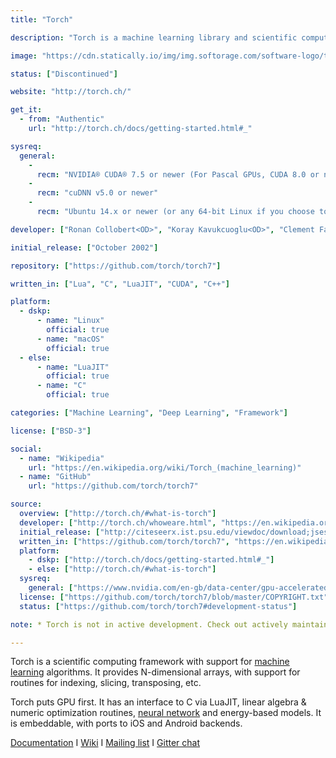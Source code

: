 ```yaml
---
title: "Torch"

description: "Torch is a machine learning library and scientific computing framework for LuaJIT"

image: "https://cdn.statically.io/img/img.softorage.com/software-logo/torch.png?h=64"

status: ["Discontinued"]

website: "http://torch.ch/"

get_it:
  - from: "Authentic"
    url: "http://torch.ch/docs/getting-started.html#_"

sysreq:
  general:
    -
      recm: "NVIDIA® CUDA® 7.5 or newer (For Pascal GPUs, CUDA 8.0 or newer)"
    -
      recm: "cuDNN v5.0 or newer"
    -
      recm: "Ubuntu 14.x or newer (or any 64-bit Linux if you choose to build from source)"

developer: ["Ronan Collobert<OD>", "Koray Kavukcuoglu<OD>", "Clement Farabet<OD>", "Soumith Chintala", "Community"]

initial_release: ["October 2002"]

repository: ["https://github.com/torch/torch7"]

written_in: ["Lua", "C", "LuaJIT", "CUDA", "C++"]

platform:
  - dskp:
      - name: "Linux"
        official: true
      - name: "macOS"
        official: true
  - else:
      - name: "LuaJIT"
        official: true
      - name: "C"
        official: true

categories: ["Machine Learning", "Deep Learning", "Framework"]

license: ["BSD-3"]

social:
  - name: "Wikipedia"
    url: "https://en.wikipedia.org/wiki/Torch_(machine_learning)"
  - name: "GitHub"
    url: "https://github.com/torch/torch7"

source:
  overview: ["http://torch.ch/#what-is-torch"]
  developer: ["http://torch.ch/whoweare.html", "https://en.wikipedia.org/w/index.php?title=Torch_(machine_learning)&oldid=876975600"]
  initial_release: ["http://citeseerx.ist.psu.edu/viewdoc/download;jsessionid=CBB0C8A5FE34F6D6DAFF997F6B6A205A?doi=10.1.1.8.9850&rep=rep1&type=pdf"]
  written_in: ["https://github.com/torch/torch7", "https://en.wikipedia.org/w/index.php?title=Torch_(machine_learning)&oldid=876975600"]
  platform:
    - dskp: ["http://torch.ch/docs/getting-started.html#_"]
    - else: ["http://torch.ch/#what-is-torch"]
  sysreq:
    general: ["https://www.nvidia.com/en-gb/data-center/gpu-accelerated-applications/torch/"]
  license: ["https://github.com/torch/torch7/blob/master/COPYRIGHT.txt"]
  status: ["https://github.com/torch/torch7#development-status"]

note: * Torch is not in active development. Check out actively maintained [ATen](https://github.com/pytorch/pytorch/tree/master/aten) (which is part of [PyTorch](/software/pytorch)).

---
```

  Torch is a scientific computing framework with support for [machine learning](/categories/machine-learning) algorithms. It provides N-dimensional arrays, with support for routines for indexing, slicing, transposing, etc.
  
  Torch puts GPU first. It has an interface to C via LuaJIT, linear algebra & numeric optimization routines, [neural network](/categories/neural-network) and energy-based models. It is embeddable, with ports to iOS and Android backends.
  
  [Documentation](http://torch.ch/docs/getting-started.html#_)  I  [Wiki](https://github.com/torch/torch7/wiki/Cheatsheet)  I  [Mailing list](https://groups.google.com/forum/embed/?place=forum%2Ftorch7#!forum/torch7)  I  [Gitter chat](https://gitter.im/torch/torch7)
  


